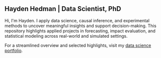 ## Hayden Hedman | Data Scientist, PhD

Hi, I'm Hayden. I apply data science, causal inference, and experimental methods to uncover meaningful insights and support decision-making. This repository highlights applied projects in forecasting, impact evaluation, and statistical modeling across real-world and simulated settings.

For a streamlined overview and selected highlights, visit my [data science portfolio](https://h-hedman.github.io).
